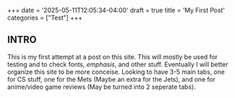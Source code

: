+++
date = '2025-05-11T12:05:34-04:00'
draft = true
title = 'My First Post'
categories = ["Test"]
+++

## INTRO

This is my first attempt at a post on this site. This will mostly be used for testing and to check fonts, *emphasis*, and other stuff. Eventually I will better organize this site to be more conceise.
Looking to have 3-5 main tabs, one for CS stuff, one for the Mets (Maybe an extra for the Jets), and one for anime/video game reviews (May be turned into 2 seperate tabs). 
